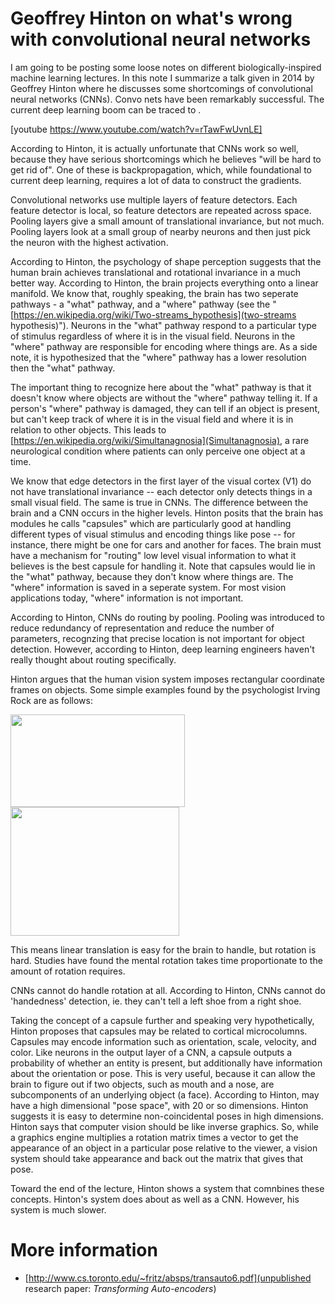 # Geoffrey Hinton on what's wrong with convolutional neural networks

I am going to be posting some loose notes on different biologically-inspired machine learning lectures. In this note I summarize a talk given in 2014 by Geoffrey Hinton where he discusses some shortcomings of convolutional neural networks (CNNs). Convo nets have been remarkably successful. The current deep learning boom can be traced to .

<!--more-->
[youtube https://www.youtube.com/watch?v=rTawFwUvnLE]

According to Hinton, it is actually unfortunate that CNNs work so well, because they have serious shortcomings which he believes "will be hard to get rid of". One of these is backpropagation, which, while foundational to current deep learning, requires a lot of data to construct the gradients.

Convolutional networks use multiple layers of feature detectors. Each feature detector is local, so feature detectors are repeated across space. Pooling layers give a small amount of translational invariance, but not much. Pooling layers look at a small group of nearby neurons and then just pick the neuron with the highest activation.

According to Hinton, the psychology of shape perception suggests that the human brain achieves translational and rotational invariance in a much better way. According to Hinton, the brain projects everything onto a linear manifold. We know that, roughly speaking, the brain has two seperate pathways - a "what" pathway, and a "where" pathway (see the "[https://en.wikipedia.org/wiki/Two-streams_hypothesis](two-streams hypothesis)"). Neurons in the "what" pathway respond to a particular type of stimulus regardless of where it is in the visual field. Neurons in the "where" pathway are responsible for encoding where things are. As a side note, it is hypothesized that the "where" pathway has a lower resolution then the "what" pathway.

The important thing to recognize here about the "what" pathway is that it doesn't know where objects are without the "where" pathway telling it. If a person's "where" pathway is damaged, they can tell if an object is present, but can't keep track of where it is in the visual field and where it is in relation to other objects. This leads to [https://en.wikipedia.org/wiki/Simultanagnosia](Simultanagnosia), a rare neurological condition where patients can only perceive one object at a time.

We know that edge detectors in the first layer of the visual cortex (V1) do not have translational invariance -- each detector only detects things in a small visual field. The same is true in CNNs. The difference between the brain and a CNN occurs in the higher levels. Hinton posits that the brain has modules he calls "capsules" which are particularly good at handling different types of visual stimulus and encoding things like pose -- for instance, there might be one for cars and another for faces. The brain must have a mechanism for "routing" low level visual information to what it believes is the best capsule for handling it. Note that capsules would lie in the "what" pathway, because they don't know where things are. The "where" information is saved in a seperate system. For most vision applications today, "where" information is not important.

According to Hinton, CNNs do routing by pooling. Pooling was introduced to reduce redundancy of representation and reduce the number of parameters, recognzing that precise location is not important for object detection. However, according to Hinton, deep learning engineers haven't really thought about routing specifically.

Hinton argues that the human vision system imposes rectangular coordinate frames on objects. Some simple examples found by the psychologist Irving Rock are as follows:

<img class="alignnone wp-image-3496" src="http://www.danielcelton.com/wp-content/uploads/2017/08/Screen-Shot-2017-08-27-at-1.53.41-PM-300x159.png" alt="" width="279" height="148" /><img class="alignnone wp-image-3497" src="http://www.danielcelton.com/wp-content/uploads/2017/08/Screen-Shot-2017-08-27-at-1.53.51-PM-300x229.png" alt="" width="270" height="206" />

This means linear translation is easy for the brain to handle, but rotation is hard. Studies have found the mental rotation takes time proportionate to the amount of rotation requires.

CNNs cannot do handle rotation at all. According to Hinton, CNNs cannot do 'handedness' detection, ie. they can't tell a left shoe from a right shoe.

Taking the concept of a capsule further and speaking very hypothetically, Hinton proposes that capsules may be related to cortical microcolumns. Capsules may encode information such as orientation, scale, velocity, and color. Like neurons in the output layer of a CNN, a capsule outputs a probability of whether an entity is present, but additionally have information about the orientation or pose. This is very useful, because it can allow the brain to figure out if two objects, such as mouth and a nose, are subcomponents of an underlying object (a face). According to Hinton, may have a high dimensional "pose space", with 20 or so dimensions. Hinton suggests it is easy to determine non-coincidental poses in high dimensions. Hinton says that computer vision should be like inverse graphics. So, while a graphics engine multiplies a rotation matrix times a vector to get the appearance of an object in a particular pose relative to the viewer, a vision system should take appearance and back out the matrix that gives that pose.

Toward the end of the lecture, Hinton shows a system that comnbines these concepts. Hinton's system does about as well as a CNN. However, his system is much slower.  

# More information
* [http://www.cs.toronto.edu/~fritz/absps/transauto6.pdf](unpublished research paper: *Transforming Auto-encoders*)
